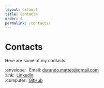 ```yaml
---
layout: default
title: Contacts
order: 4
permalink: /contacts/
---
```

# Contacts
Here are some of my contacts<br>
<ul style="list-style: none; padding-left: 0;">
    <li><span style="margin-right: 0.5em;">:envelope:</span> Email: <a href="mailto:durando.matteo@gmail.com">durando.matteo@gmail.com</a>
    <li><span style="margin-right: 0.5em;">:link:</span><a href="https://www.linkedin.com/in/matteodurando">LinkedIn</a>
    <li><span style="margin-right: 0.5em;">:computer:</span><a href="https://github.com/MatteoD00">GitHub</a>
</ul>